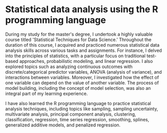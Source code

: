 # Statistical data analysis using the R programming language

During my study for the master's degree, I undertook a highly valuable course titled 'Statistical Techniques for Data Science.' Throughout the duration of this course, I acquired and practiced numerous statistical data analysis skills across various tasks and assignments. For instance, I delved into the principles of statistics, with a particular focus on traditional test-based approaches, probabilistic modeling, and linear regression. I also explored topics such as analyzing continuous outcomes with discrete/categorical predictor variables, ANOVA (analysis of variance), and interactions between variables. Moreover, I investigated how the effect of one variable can depend on the value of another variable. The process of model building, including the concept of model selection, was also an integral part of my learning experience.


I have also learned the R programming language to practice statistical analysis techniques, including topics like sampling, sampling uncertainty, multivariate analysis, principal component analysis, clustering, classification, regression, time series regression, smoothing, splines, generalized additive models, and penalized regression.

